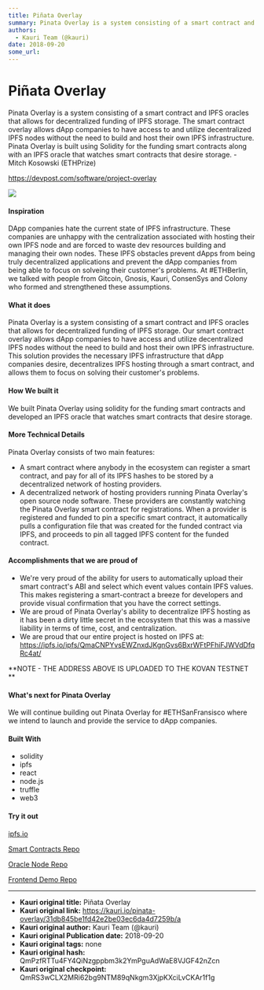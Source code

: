 ```yaml
---
title: Piñata Overlay
summary: Pinata Overlay is a system consisting of a smart contract and IPFS oracles that allows for decentralized funding of IPFS storage. The smart contract overlay allows dApp companies to have access to and utilize decentralized IPFS nodes without the need to build and host their own IPFS infrastructure. Pinata Overlay is built using Solidity for the funding smart contracts along with an IPFS oracle that watches smart contracts that desire storage. - Mitch Kosowski (ETHPrize) https-//devpost.com/softw
authors:
  - Kauri Team (@kauri)
date: 2018-09-20
some_url: 
---
```


# Piñata Overlay


Pinata Overlay is a system consisting of a smart contract and IPFS oracles that allows for decentralized funding of IPFS storage. The smart contract overlay allows dApp companies to have access to and utilize decentralized IPFS nodes without the need to build and host their own IPFS infrastructure. Pinata Overlay is built using Solidity for the funding smart contracts along with an IPFS oracle that watches smart contracts that desire storage. - Mitch Kosowski (ETHPrize)

https://devpost.com/software/project-overlay

![](https://ipfs.infura.io/ipfs/Qmc9BHYv9H93nEUkJLVH3kPh8xfjU4XHCMLbwfyWhLAp9W)

#### Inspiration
DApp companies hate the current state of IPFS infrastructure. These companies are unhappy with the centralization associated with hosting their own IPFS node and are forced to waste dev resources building and managing their own nodes. These IPFS obstacles prevent dApps from being truly decentralized applications and prevent the dApp companies from being able to focus on solveing their customer's problems. At #ETHBerlin, we talked with people from Gitcoin, Gnosis, Kauri, ConsenSys and Colony who formed and strengthened these assumptions.

#### What it does
Pinata Overlay is a system consisting of a smart contract and IPFS oracles that allows for decentralized funding of IPFS storage. Our smart contract overlay allows dApp companies to have access and utilize decentralized IPFS nodes without the need to build and host their own IPFS infrastructure. This solution provides the necessary IPFS infrastructure that dApp companies desire, decentralizes IPFS hosting through a smart contract, and allows them to focus on solving their customer's problems.

#### How We built it
We built Pinata Overlay using solidity for the funding smart contracts and developed an IPFS oracle that watches smart contracts that desire storage.

#### More Technical Details
Pinata Overlay consists of two main features:

- A smart contract where anybody in the ecosystem can register a smart contract, and pay for all of its IPFS hashes to be stored by a decentralized network of hosting providers.
- A decentralized network of hosting providers running Pinata Overlay's open source node software. These providers are constantly watching the Pinata Overlay smart contract for registrations. When a provider is registered and funded to pin a specific smart contract, it automatically pulls a configuration file that was created for the funded contract via IPFS, and proceeds to pin all tagged IPFS content for the funded contract.

#### Accomplishments that we are proud of

- We're very proud of the ability for users to automatically upload their smart contract's ABI and select which event values contain IPFS values. This makes registering a smart-contract a breeze for developers and provide visual confirmation that you have the correct settings.
- We are proud of Pinata Overlay's ability to decentralize IPFS hosting as it has been a dirty little secret in the ecosystem that this was a massive liability in terms of time, cost, and centralization.
- We are proud that our entire project is hosted on IPFS at: https://ipfs.io/ipfs/QmaCNPYvsEWZnxdJKgnGvs6BxrWFtPFhiFJWVdDfqRc4at/

**NOTE - THE ADDRESS ABOVE IS UPLOADED TO THE KOVAN TESTNET
**

#### What's next for Pinata Overlay
We will continue building out Pinata Overlay for #ETHSanFransisco where we intend to launch and provide the service to dApp companies.

#### Built With

- solidity
- ipfs
- react
- node.js
- truffle
- web3

#### Try it out
[ipfs.io](https://ipfs.io/ipfs/QmaCNPYvsEWZnxdJKgnGvs6BxrWFtPFhiFJWVdDfqRc4at/)

[Smart Contracts Repo](https://github.com/obo20/ETHBerlin-Pinata-SmartContracts)

[Oracle Node Repo](https://github.com/obo20/ETHBerlin-Pinata-Oracle-Node)

[Frontend Demo Repo](https://github.com/obo20/ETHBerlin-Front-End-Demo)



---

- **Kauri original title:** Piñata Overlay
- **Kauri original link:** https://kauri.io/pinata-overlay/31db845be1fd42e2be03ec6da4d7259b/a
- **Kauri original author:** Kauri Team (@kauri)
- **Kauri original Publication date:** 2018-09-20
- **Kauri original tags:** none
- **Kauri original hash:** QmPzfRTTu4FY4QiNzgppbm3k2YmPguAdWaE8VJGF42nZcn
- **Kauri original checkpoint:** QmRS3wCLX2MRi62bg9NTM89qNkgm3XjpKXciLvCKAr1f1g



